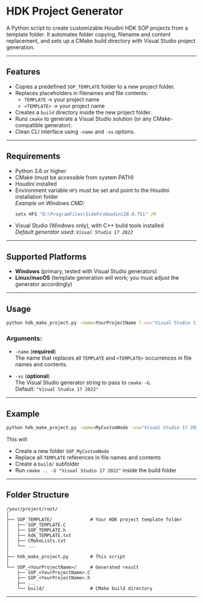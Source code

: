 # HDK Project Generator

A Python script to create customizable Houdini HDK SOP projects from a template folder. It automates folder copying, filename and content replacement, and sets up a CMake build directory with Visual Studio project generation.

---

## Features

- Copies a predefined `SOP_TEMPLATE` folder to a new project folder.
- Replaces placeholders in filenames and file contents:
  - `TEMPLATE` → your project name
  - `<TEMPLATE>` → your project name
- Creates a `build` directory inside the new project folder.
- Runs `cmake` to generate a Visual Studio solution (or any CMake-compatible generator).
- Clean CLI interface using `-name` and `-vs` options.

---

## Requirements

- Python 3.6 or higher
- CMake (must be accessible from system PATH)
- Houdini installed
- Environment variable `HFS` must be set and point to the Houdini installation folder  
  _Example on Windows CMD:_  
  ```cmd
  setx HFS "D:\ProgramFiles\SideFx\Houdini20.0.751" /M
  ```
- Visual Studio (Windows only), with C++ build tools installed  
  _Default generator used: `Visual Studio 17 2022`_

---

## Supported Platforms

- **Windows** (primary, tested with Visual Studio generators)
- **Linux/macOS** (template generation will work; you must adjust the generator accordingly)

---

## Usage

```bash
python hdk_make_project.py -name=YourProjectName [-vs="Visual Studio 17 2022"]
```

### Arguments:

- `-name` (**required**)  
  The name that replaces all `TEMPLATE` and `<TEMPLATE>` occurrences in file names and contents.

- `-vs` (**optional**)  
  The Visual Studio generator string to pass to `cmake -G`.  
  Default: `"Visual Studio 17 2022"`

---

## Example

```bash
python hdk_make_project.py -name=MyCustomNode -vs="Visual Studio 17 2022"
```

This will:
- Create a new folder `SOP_MyCustomNode`
- Replace all `TEMPLATE` references in file names and contents
- Create a `build/` subfolder
- Run `cmake .. -G "Visual Studio 17 2022"` inside the build folder

---

## Folder Structure

```
/your/project/root/
│
├── SOP_TEMPLATE/              # Your HDK project template folder
│   ├── SOP_TEMPLATE.C
│   ├── SOP_TEMPLATE.h
│   ├── hdk_TEMPLATE.txt
│   ├── CMakeLists.txt
│   └── ...
│
├── hdk_make_project.py        # This script
│
└── SOP_<YourProjectName>/     # Generated result
    ├── SOP_<YourProjectName>.C
    ├── SOP_<YourProjectName>.h
    ├── ...
    └── build/                 # CMake build directory
```

---